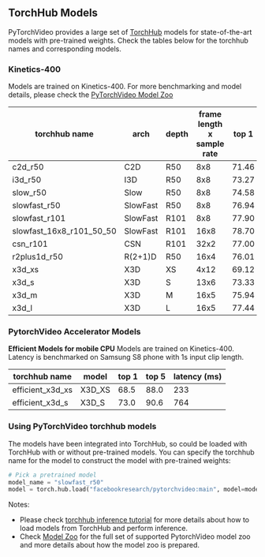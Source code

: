 ## TorchHub Models

PyTorchVideo provides a large set of [TorchHub](https://pytorch.org/hub/) models for state-of-the-art models with pre-trained weights. Check the tables below for the torchhub names and corresponding models.


### Kinetics-400

Models are trained on Kinetics-400. For more benchmarking and model details, please check the [PyTorchVideo Model Zoo](https://github.com/facebookresearch/pytorchvideo/blob/main/docs/source/model_zoo.md)

torchhub name            | arch     | depth | frame length x sample rate | top 1 | top 5 |
------------------------ | -------- | ----- | -------------------------- | ----- | ----- |
c2d_r50                  | C2D      | R50   | 8x8                        | 71.46 | 89.68 |
i3d_r50                  | I3D      | R50   | 8x8                        | 73.27 | 90.70 |
slow_r50                 | Slow     | R50   | 8x8                        | 74.58 | 91.63 |
slowfast_r50             | SlowFast | R50   | 8x8                        | 76.94 | 92.69 |
slowfast_r101            | SlowFast | R101  | 8x8                        | 77.90 | 93.27 |
slowfast_16x8_r101_50_50 | SlowFast | R101  | 16x8                       | 78.70 | 93.61 |
csn_r101                 | CSN      | R101  | 32x2                       | 77.00 | 92.90 |
r2plus1d_r50             | R(2+1)D  | R50   | 16x4                       | 76.01 | 92.23 |
x3d_xs                   | X3D      | XS    | 4x12                       | 69.12 | 88.63 |
x3d_s                    | X3D      | S     | 13x6                       | 73.33 | 91.27 |
x3d_m                    | X3D      | M     | 16x5                       | 75.94 | 92.72 |
x3d_l                    | X3D      | L     | 16x5                       | 77.44 | 93.31 |

### PytorchVideo Accelerator Models

**Efficient Models for mobile CPU**
Models are trained on Kinetics-400. Latency is benchmarked on Samsung S8 phone with 1s input clip length.

torchhub name    | model  | top 1 | top 5 | latency (ms) |
---------------- |--------|-------|-------|--------------|
efficient_x3d_xs | X3D_XS | 68.5  | 88.0  |          233 |
efficient_x3d_s  | X3D_S  | 73.0  | 90.6  |          764 |



### Using PyTorchVideo torchhub models
The models have been integrated into TorchHub, so could be loaded with TorchHub with or without pre-trained models. You can specify the torchhub name for the model to construct the model with pre-trained weights:

```Python
# Pick a pretrained model
model_name = "slowfast_r50"
model = torch.hub.load("facebookresearch/pytorchvideo:main", model=model_name, pretrained=True)
```

Notes:
* Please check [torchhub inference tutorial](https://pytorchvideo.org/docs/tutorial_torchhub_inference) for more details about how to load models from TorchHub and perform inference.
* Check [Model Zoo](https://github.com/facebookresearch/pytorchvideo/blob/main/docs/source/model_zoo.md) for the full set of supported PytorchVideo model zoo and more details about how the model zoo is prepared.

